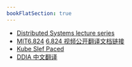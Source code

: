 ```yaml
---
bookFlatSection: true
---
```


- [Distributed Systems lecture series](https://www.youtube.com/playlist?list=PLeKd45zvjcDFUEv_ohr_HdUFe97RItdiB)
- [MIT6.824](https://mit-public-courses-cn-translatio.gitbook.io/mit6-824/) [6.824 视频公开翻译文档链接](https://shimo.im/docs/xwqvh3kGppJKvHvX/read)
- [Kube Slef Paced](https://container.training/kube-selfpaced.yml.html#1)
- [DDIA 中文翻译](https://github.com/Vonng/ddia)